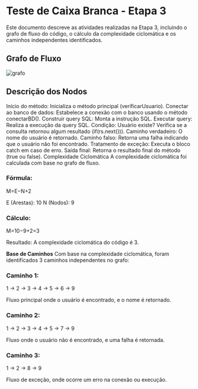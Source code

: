 # Teste de Caixa Branca - Etapa 3

Este documento descreve as atividades realizadas na Etapa 3, incluindo o grafo de fluxo do código, o cálculo da complexidade ciclomática e os caminhos independentes identificados.

## Grafo de Fluxo

![grafo](https://github.com/user-attachments/assets/5c968c5f-ca78-4936-af31-ec10d43e3aba)

## Descrição dos Nodos

Início do método: Inicializa o método principal (verificarUsuario).
Conectar ao banco de dados: Estabelece a conexão com o banco usando o método conectarBD().
Construir query SQL: Monta a instrução SQL.
Executar query: Realiza a execução da query SQL.
Condição: Usuário existe? Verifica se a consulta retornou algum resultado (if(rs.next())).
Caminho verdadeiro: O nome do usuário é retornado.
Caminho falso: Retorna uma falha indicando que o usuário não foi encontrado.
Tratamento de exceção: Executa o bloco catch em caso de erro.
Saída final: Retorna o resultado final do método (true ou false).
Complexidade Ciclomática
A complexidade ciclomática foi calculada com base no grafo de fluxo.

### Fórmula: 
M=E−N+2

E (Arestas): 10
N (Nodos): 9

### Cálculo:

M=10−9+2=3

Resultado:
A complexidade ciclomática do código é 3.

**Base de Caminhos**
Com base na complexidade ciclomática, foram identificados 3 caminhos independentes no grafo:

### Caminho 1:
1 → 2 → 3 → 4 → 5 → 6 → 9

Fluxo principal onde o usuário é encontrado, e o nome é retornado.


### Caminho 2:
1 → 2 → 3 → 4 → 5 → 7 → 9

Fluxo onde o usuário não é encontrado, e uma falha é retornada.


### Caminho 3:
1 → 2 → 8 → 9

Fluxo de exceção, onde ocorre um erro na conexão ou execução.
